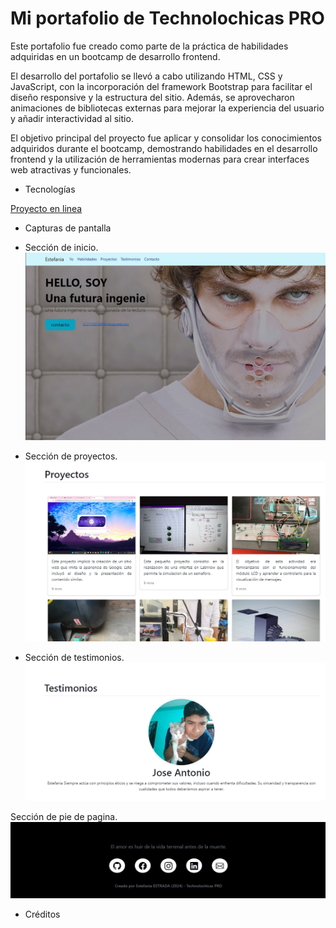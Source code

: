 # Mi portafolio de Technolochicas PRO

 
Este portafolio fue creado como parte de la práctica de habilidades adquiridas en un bootcamp de desarrollo frontend.

El desarrollo del portafolio se llevó a cabo utilizando HTML, CSS y JavaScript, con la incorporación del framework Bootstrap para facilitar el diseño responsive y la estructura del sitio. Además, se aprovecharon animaciones de bibliotecas externas para mejorar la experiencia del usuario y añadir interactividad al sitio.

El objetivo principal del proyecto fue aplicar y consolidar los conocimientos adquiridos durante el bootcamp, demostrando habilidades en el desarrollo frontend y la utilización de herramientas modernas para crear interfaces web atractivas y funcionales.
 

- Tecnologías

[Proyecto en linea](https://gentle-rolypoly-fb079f.netlify.app/)

- Capturas de pantalla


- Sección de inicio.
![Sección Yo](assets/frente.png)

- Sección de proyectos.
![Sección Yo](assets/proyec.png)

- Sección de testimonios.
![Sección Yo](assets/testi.png)

Sección de pie de pagina.
![Sección Yo](assets/pie.png)








- Créditos